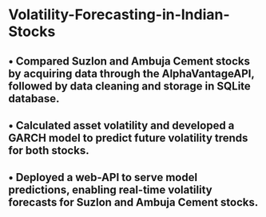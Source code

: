 # Volatility-Forecasting-in-Indian-Stocks

## • Compared Suzlon and Ambuja Cement stocks by acquiring data through the AlphaVantageAPI, followed by data cleaning and storage in SQLite database.
## • Calculated asset volatility and developed a GARCH model to predict future volatility trends for both stocks.
## • Deployed a web-API to serve model predictions, enabling real-time volatility forecasts for Suzlon and Ambuja Cement stocks.
